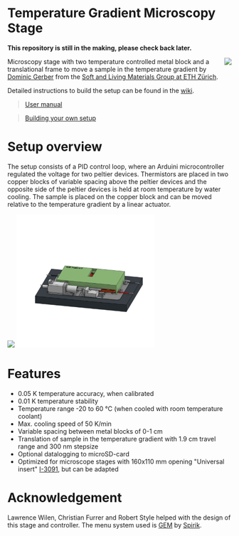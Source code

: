 # Temperature Gradient Microscopy Stage


**This repository is still in the making, please check back later.**

<a href="https://softliv.mat.ethz.ch/"><img src="https://softliv.mat.ethz.ch/_jcr_content/orgbox/image.imageformat.logo.1477473979.png" align = right height = 100px></a>
Microscopy stage with two temperature controlled metal block and a translational frame to move a sample in the temperature gradient by [Dominic Gerber](https://softliv.mat.ethz.ch/people/person-detail.MTk2MDQ5.TGlzdC8yMTgxLDIwMDIyNzA3NTg=.html) from the [Soft and Living Materials Group at ETH Zürich](https://softliv.mat.ethz.ch/).

Detailed instructions to build the setup can be found in the [wiki](https://github.com/gerberli/temperature_gradient_microscopy_stage/wiki/).

  > [User manual](https://github.com/gerberli/temperature_gradient_microscopy_stage/wiki/Operation-manual)

  > [Building your own setup](https://github.com/dogerber/temperature_gradient_microscopy_stage/wiki/Building-your-own-Setup) 




# Setup overview
The setup consists of a PID control loop, where an Arduini microcontroller regulated the voltage for two peltier devices. Thermistors are placed in two copper blocks of variable spacing above the peltier devices and the opposite side of the peltier devices is held at room temperature by water cooling. The sample is placed on the copper block and can be moved relative to the temperature gradient by a linear actuator.

<img src="images/picture_controller.png" height =300px > <img src="images/Exploded_view_animation.gif" height =300px >

# Features
* 0.05 K temperature accuracy, when calibrated
* 0.01 K temperature stability
* Temperature range -20 to 60 °C (when cooled with room temperature coolant)
* Max. cooling speed of 50 K/min 
* Variable spacing between metal blocks of 0-1 cm
* Translation of sample in the temperature gradient with 1.9 cm travel range and 300 nm stepsize
* Optional datalogging to microSD-card
* Optimized for microscope stages with 160x110 mm opening "Universal insert" [I-3091](https://www.asiimaging.com/products/stages-inserts/160-x-110-mm-slide-inserts/), but can be adapted

# Acknowledgement
Lawrence Wilen, Christian Furrer and Robert Style helped with the design of this stage and controller. The menu system used is [GEM](https://github.com/Spirik/GEM) by [Spirik](https://github.com/Spirik).


